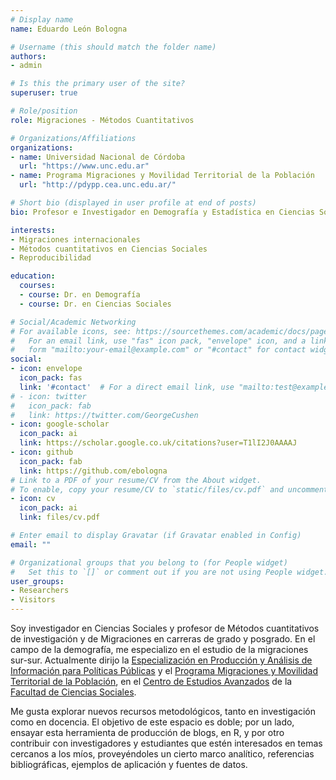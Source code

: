 ```yaml
---
# Display name
name: Eduardo León Bologna

# Username (this should match the folder name)
authors:
- admin

# Is this the primary user of the site?
superuser: true

# Role/position
role: Migraciones - Métodos Cuantitativos

# Organizations/Affiliations
organizations:
- name: Universidad Nacional de Córdoba
  url: "https://www.unc.edu.ar"
- name: Programa Migraciones y Movilidad Territorial de la Población
  url: "http://pdypp.cea.unc.edu.ar/"

# Short bio (displayed in user profile at end of posts)
bio: Profesor e Investigador en Demografía y Estadística en Ciencias Sociales

interests:
- Migraciones internacionales  
- Métodos cuantitativos en Ciencias Sociales  
- Reproducibilidad  

education:
  courses:
  - course: Dr. en Demografía  
  - course: Dr. en Ciencias Sociales

# Social/Academic Networking
# For available icons, see: https://sourcethemes.com/academic/docs/page-builder/#icons
#   For an email link, use "fas" icon pack, "envelope" icon, and a link in the
#   form "mailto:your-email@example.com" or "#contact" for contact widget.
social:
- icon: envelope
  icon_pack: fas
  link: '#contact'  # For a direct email link, use "mailto:test@example.org".
# - icon: twitter
#   icon_pack: fab
#   link: https://twitter.com/GeorgeCushen
- icon: google-scholar
  icon_pack: ai
  link: https://scholar.google.co.uk/citations?user=T1lI2J0AAAAJ
- icon: github
  icon_pack: fab
  link: https://github.com/ebologna
# Link to a PDF of your resume/CV from the About widget.
# To enable, copy your resume/CV to `static/files/cv.pdf` and uncomment the lines below.
- icon: cv
  icon_pack: ai
  link: files/cv.pdf

# Enter email to display Gravatar (if Gravatar enabled in Config)
email: ""

# Organizational groups that you belong to (for People widget)
#   Set this to `[]` or comment out if you are not using People widget.
user_groups:
- Researchers
- Visitors
---
```


Soy  investigador en Ciencias Sociales y profesor de Métodos cuantitativos de investigación y de Migraciones en carreras de grado y posgrado. En el campo de la demografía, me especializo en el estudio de la migraciones sur-sur. Actualmente dirijo la [Especialización en Producción y Análisis de Información para Políticas Públicas](https://sociales.unc.edu.ar/informacionparapoliticaspublicas) y el [Programa Migraciones y Movilidad Territorial de la Población](http://pdypp.cea.unc.edu.ar/), en el [Centro de Estudios Avanzados](https://sociales.unc.edu.ar/cea) de la [Facultad de Ciencias Sociales](https://sociales.unc.edu.ar/).

Me gusta explorar nuevos recursos metodológicos, tanto en investigación como en docencia. El objetivo de este espacio es doble; por un lado, ensayar esta herramienta de producción de blogs, en R, y por otro contribuir con investigadores y estudiantes que estén interesados en temas cercanos a los míos, proveyéndoles un cierto marco analítico, referencias bibliográficas, ejemplos de aplicación y fuentes de datos.
